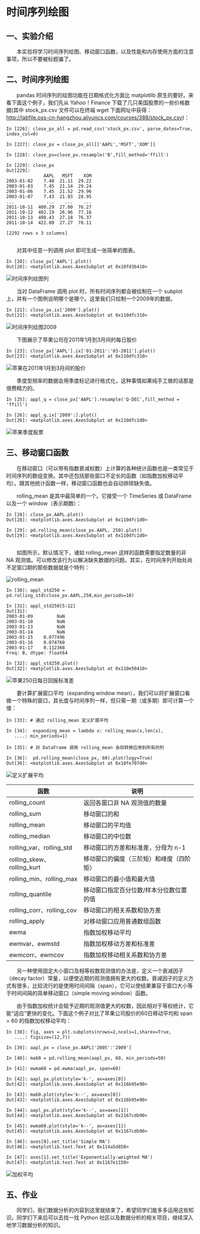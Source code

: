 # 时间序列绘图

## 一、实验介绍

　　本实验将学习时间序列绘图、移动窗口函数，以及性能和内存使用方面的注意事项，所以不要被标题骗了。
　　
## 二、时间序列绘图

　　pandas 时间序列的绘图功能在日期格式化方面比 matplotlib 原生的要好。来看下面这个例子，我们先从 Yahoo！Finance 下载了几只美国股票的一些价格数据(其中 stock\_px.csv 文件可以在终端 wget 下面网址中获得：http://labfile.oss-cn-hangzhou.aliyuncs.com/courses/388/stock_px.csv)：


```
In [226]: close_px_all = pd.read_csv('stock_px.csv', parse_dates=True, index_col=0)

In [227]: close_px = close_px_all[['AAPL','MSFT','XOM']]

In [228]: close_px=close_px.resample('B',fill_method='ffill')

In [229]: close_px
Out[229]: 
              AAPL   MSFT    XOM
2003-01-02    7.40  21.11  29.22
2003-01-03    7.45  21.14  29.24
2003-01-06    7.45  21.52  29.96
2003-01-07    7.43  21.93  28.95
...            ...    ...    ...
2011-10-11  400.29  27.00  76.27
2011-10-12  402.19  26.96  77.16
2011-10-13  408.43  27.18  76.37
2011-10-14  422.00  27.27  78.11

[2292 rows x 3 columns]


```
　　对其中任意一列调用 plot 即可生成一张简单的图表。

```
In [20]: close_px['AAPL'].plot()
Out[20]: <matplotlib.axes.AxesSubplot at 0x10fd3b410>
```

![时间序列绘图列](https://dn-anything-about-doc.qbox.me/document-uid79144labid1304timestamp1439778682817.png/wm)

　　当对 DataFrame 调用 plot 时，所有时间序列都会被绘制在一个 subplot 上，并有一个图例说明哪个是哪个。这里我们只绘制一个2009年的数据。

```
In [21]: close_px.ix['2009'].plot()
Out[21]: <matplotlib.axes.AxesSubplot at 0x110dfc310>
```

![时间序列绘图2009](https://dn-anything-about-doc.qbox.me/document-uid79144labid1304timestamp1439778867153.png/wm)

　　下图展示了苹果公司在2011年1月到3月间的每日股价

```
In [23]: close_px['AAPL'].ix['01-2011':'03-2011'].plot()
Out[23]: <matplotlib.axes.AxesSubplot at 0x110dfc310>

```

![苹果在2011年1月到3月间的股价](https://dn-anything-about-doc.qbox.me/document-uid79144labid1304timestamp1439779116901.png/wm)


　　季度型频率的数据会用季度标记进行格式化，这种事情如果纯手工做的话那是很费精力的。

```
In [25]: appl_q = close_px['AAPL'].resample('Q-DEC',fill_method = 'ffill')

In [26]: appl_q.ix['2009':].plot()
Out[26]: <matplotlib.axes.AxesSubplot at 0x110dfc1d0>
```

![苹果季度股票](https://dn-anything-about-doc.qbox.me/document-uid79144labid1304timestamp1439779427233.png/wm)


## 三、移动窗口函数

　　在移动窗口（可以带有指数衰减权数）上计算的各种统计函数也是一类常见于时间序列的数组变换。其中还包括那些窗口不定长的函数（如指数加权移动平均）。跟其他统计函数一样，移动窗口函数也会自动排除缺失值。

　　rolling_mean 是其中最简单的一个。它接受一个 TimeSeries 或 DataFrame 以及一个 window（表示期数）：

```
In [28]: close_px.AAPL.plot()
Out[28]: <matplotlib.axes.AxesSubplot at 0x110dfc1d0>

In [29]: pd.rolling_mean(close_px.AAPL, 250).plot()
Out[29]: <matplotlib.axes.AxesSubplot at 0x110dfc1d0>


```

　　如图所示，默认情况下，诸如 rolling_mean 这样的函数需要指定数量的非 NA 观测值。可以修改该行为以解决缺失数据的问题。其实，在时间序列开始处尚不足窗口期的那些数据就是个特列：

![rolling_mean](https://dn-anything-about-doc.qbox.me/document-uid79144labid1304timestamp1439780873703.png/wm)

```
In [30]: appl_std250 = pd.rolling_std(close_px.AAPL,250,min_periods=10)

In [31]: appl_std250[5:12]
Out[31]: 
2003-01-09         NaN
2003-01-10         NaN
2003-01-13         NaN
2003-01-14         NaN
2003-01-15    0.077496
2003-01-16    0.074760
2003-01-17    0.112368
Freq: B, dtype: float64

In [32]: appl_std250.plot()
Out[32]: <matplotlib.axes.AxesSubplot at 0x110e50410>
```
![苹果250日每日回报标准差](https://dn-anything-about-doc.qbox.me/document-uid79144labid1304timestamp1439781293276.png/wm)

　　要计算扩展窗口平均（expanding window mean），我们可以将扩展窗口看做一个特殊的窗口，其长度与时间序列一样，但只需一期（或多期）即可计算一个值：

```
In [33]: # 通过 rolling_mean 定义扩展平均

In [34]:  expanding_mean = lambda x: rolling_mean(x,len(x),
   ....: min_periods=1)

In [35]: # 对 DataFrame 调用 rolling_mean 会将转换应用到所有的列

In [36]:  pd.rolling_mean(close_px, 60).plot(logy=True)
Out[36]: <matplotlib.axes.AxesSubplot at 0x10fe707d0>
```

![定义扩展平均](https://dn-anything-about-doc.qbox.me/document-uid79144labid1304timestamp1439781656915.png/wm)

| 函数 | 说明 |
|------|------|
| rolling_count | 返回各窗口非 NA 观测值的数量 |
| rolling_sum | 移动窗口的和 |
| rolling_mean | 移动窗口的平均值 |
| rolling_median | 移动窗口的中位数 |
| rolling\_var、rolling\_std | 移动窗口的方差和标准差，分母为 n-1 |
| rolling\_skew、rolling\_kurt | 移动窗口的偏度（三阶矩）和峰度（四阶矩）|
| rolling\_min、rolling\_max | 移动窗口的最小值和最大值 |
| rolling_quantile | 移动窗口指定百分位数/样本分位数位置的值 |
| rolling\_corr、rolling\_cov | 移动窗口的相关系数和协方差 |
| rolling\_apply | 对移动窗口应用普通数组函数 |
| ewma | 指数加权移动平均 |
| ewmvar、ewmstd | 指数加权移动方差和标准差 |
| ewmcorr、ewmcov | 指数加权移动相关系数和协方差 |

　　另一种使用固定大小窗口及相等权数观测值的办法是，定义一个衰减因子（decay factor）常量，以便使近期的观测值拥有更大的权数。衰减因子的定义方式有很多，比较流行的是使用时间间隔（span），它可以使结果兼容于窗口大小等于时间间隔的简单移动窗口（simple moving window）函数。

　　由于指数加权统计会赋予近期的观测值更大的权数，因此相对于等权统计，它能“适应”更快的变化。下面这个例子对比了苹果公司股价的60日移动平均和 span = 60 的指数加权移动平均：

```
In [38]: fig, axes = plt.subplots(nrows=2,ncols=1,sharex=True,
   ....: figsize=(12,7))

In [39]: aapl_px = close_px.AAPL['2005':'2009']

In [40]: ma60 = pd.rolling_mean(aapl_px, 60, min_periods=50)

In [41]: ewma60 = pd.ewma(aapl_px, span=60)

In [42]: aapl_px.plot(style='k-', ax=axes[0])
Out[42]: <matplotlib.axes.AxesSubplot at 0x116b95e90>

In [43]: ma60.plot(style='k--', ax=axes[0])
Out[43]: <matplotlib.axes.AxesSubplot at 0x116b95e90>

In [44]: aapl_px.plot(style='k--', ax=axes[1])
Out[44]: <matplotlib.axes.AxesSubplot at 0x1167cdb90>

In [45]: ewma60.plot(style='k--', ax=axes[1])
Out[45]: <matplotlib.axes.AxesSubplot at 0x1167cdb90>

In [46]: axes[0].set_title('Simple MA')
Out[46]: <matplotlib.text.Text at 0x114a5d850>

In [47]: axes[1].set_title('Exponentially-weighted MA')
Out[47]: <matplotlib.text.Text at 0x1167e1150>

```

![加权平均](https://dn-anything-about-doc.qbox.me/document-uid79144labid1304timestamp1439789193095.png/wm)

## 五、作业


　　同学们，我们数据分析的内容到这里就结束了，希望同学们能多多运用这些知识。同学们下来后可以去找一找 Python 社区以及数据分析的相关项目，继续深入地学习数据分析的知识。